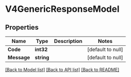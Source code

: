 # V4GenericResponseModel

## Properties
Name | Type | Description | Notes
------------ | ------------- | ------------- | -------------
**Code** | **int32** |  | [default to null]
**Message** | **string** |  | [default to null]

[[Back to Model list]](../README.md#documentation-for-models) [[Back to API list]](../README.md#documentation-for-api-endpoints) [[Back to README]](../README.md)


